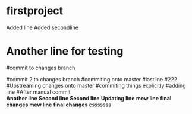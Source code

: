 # firstproject
Added line
Added secondline
# Another line for testing
#commit to changes branch

#commit 2 to changes branch
#commiting onto master
#lastline
#222
#Upstreaming changes onto master
#commiting things explicitly
#adding line
#After manual commit <br>
<b>Another line</b>
<b>Second line</b>
<b>Second line</b>
<b>Updating line</b>
<b>mew line</b>
<b> final changes </b>
<b>mew line</b>
<b> final changes </b>
csssssss